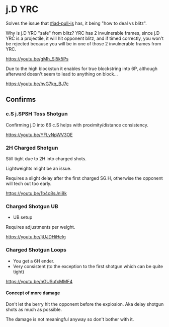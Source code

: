 # j.D YRC

Solves the issue that [#iad-pull-js](../IAD_jPull_jS.md) has, it being "how to deal vs blitz".

Why is j.D YRC "safe" from blitz? YRC has 2 invulnerable frames, since j.D YRC is a projectile, it will hit opponent blitz, and if timed correctly, you won't be rejected because you will be in one of those 2 invulnerable frames from YRC.

https://youtu.be/gMh_Sl5k5Ps

Due to the high blockstun it enables for true blockstring into 6P, although afterward doesn't seem to lead to anything on block...

https://youtu.be/hvG7kq_BJ7c

## Confirms

### c.S j.SPSH Toss Shotgun

Confirming j.D into 66 c.S helps with proximity/distance consistency.

https://youtu.be/YFLyNpWV3OE

### 2H Charged Shotgun

Still tight due to 2H into charged shots.

Lightweights might be an issue.

Requires a slight delay after the first charged SG.H, otherwise the opponent will tech out too early.

https://youtu.be/1b4c8sJni8k

### Charged Shotgun UB

- UB setup

Requires adjustments per weight.

https://youtu.be/IjUJDHiHelg

### Charged Shotgun Loops

- You get a 6H ender.
- Very consistent (to the exception to the first shotgun which can be quite tight)

https://youtu.be/nGUSufxMMF4

#### Concept of more damage

Don't let the berry hit the opponent before the explosion. Aka delay shotgun shots as much as possible.

The damage is not meaningful anyway so don't bother  with it.